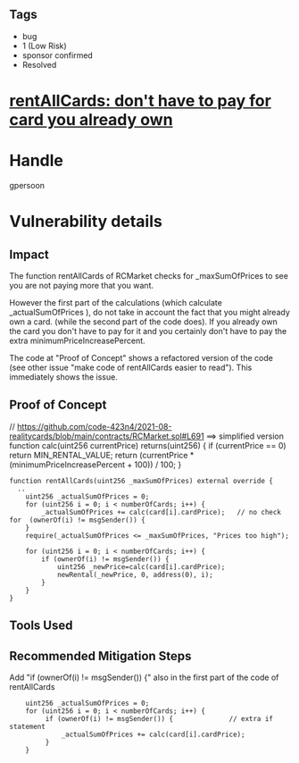## Tags

- bug
- 1 (Low Risk)
- sponsor confirmed
- Resolved

# [rentAllCards: don't have to pay for card you already own](https://github.com/code-423n4/2021-08-realitycards-findings/issues/21) 

# Handle

gpersoon


# Vulnerability details

## Impact
The function rentAllCards of RCMarket checks for _maxSumOfPrices to see you are not paying more that you want.

However the first part of the calculations (which calculate _actualSumOfPrices ), do not take in account the fact that you might 
already own a card. (while the second part of the code does).
If you already own the card you don't have to pay for it and you certainly don't have to pay the extra minimumPriceIncreasePercent.

The code at "Proof of Concept" shows a refactored version of the code (see other issue "make code of rentAllCards easier to read").
This immediately shows the issue.

## Proof of Concept
// https://github.com/code-423n4/2021-08-realitycards/blob/main/contracts/RCMarket.sol#L691 ==> simplified version
 function calc(uint256 currentPrice) returns(uint256) {
        if (currentPrice == 0) 
            return MIN_RENTAL_VALUE;
        return (currentPrice *(minimumPriceIncreasePercent + 100)) / 100;
    }
    
    function rentAllCards(uint256 _maxSumOfPrices) external override {
      ..
        uint256 _actualSumOfPrices = 0;
        for (uint256 i = 0; i < numberOfCards; i++) {
            _actualSumOfPrices += calc(card[i].cardPrice);   // no check for  (ownerOf(i) != msgSender()) {
        }
        require(_actualSumOfPrices <= _maxSumOfPrices, "Prices too high");

        for (uint256 i = 0; i < numberOfCards; i++) {
            if (ownerOf(i) != msgSender()) {
                uint256 _newPrice=calc(card[i].cardPrice);
                newRental(_newPrice, 0, address(0), i);
            }
        }
    }

## Tools Used

## Recommended Mitigation Steps
Add "if (ownerOf(i) != msgSender()) {" also in the first part of the code of rentAllCards

        uint256 _actualSumOfPrices = 0;
        for (uint256 i = 0; i < numberOfCards; i++) {
             if (ownerOf(i) != msgSender()) {              // extra if statement
                 _actualSumOfPrices += calc(card[i].cardPrice);   
             }
        }
     


